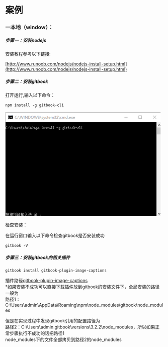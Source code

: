 # 案例

### 一本地（window）：

##### 步骤一：安装nodejs

安装教程参考以下链接:

[http://www.runoob.com/nodejs/nodejs-install-setup.html](http://www.runoob.com/nodejs/nodejs-install-setup.html)

##### 步骤二：安装gitbook

打开运行,输入以下命令：

```
npm install -g gitbook-cli
```

![](/assets/import15.png)

检查安装：

在运行窗口输入以下命令检查gitbook是否安装成功

```
gitbook -V
```

##### 步骤三：安装gitbook的相关插件

```
gitbook install gitbook-plugin-image-captions
```

插件路径[gitbook-plugin-image-captions](https://plugins.gitbook.com/plugin/image-captions)  
\*如果安装不成功可以直接下载插件放到gitbook的安装文件下，全局安装的路径一般为  
路径1：C:\Users\admin\AppData\Roaming\npm\node\_modules\gitbook\node\_modules

但是在实现过程中发现gitbook引用的配置路径为  
路径2：C:\Users\admin.gitbook\versions\3.2.2\node\_modules，所以如果正常步骤执行不成功的话把路径1  
node\_modules下的文件全部拷贝到路径2的node\_modules


